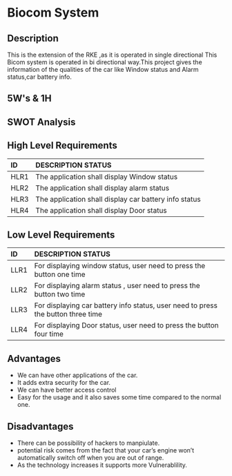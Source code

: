 # Biocom System
 
## Description

This is the extension of the RKE ,as it is operated in single directional This Bicom system is operated in bi directional way.This project gives the information of the qualities of the car like Window status and Alarm status,car battery info.


## 5W's & 1H


## SWOT Analysis

## High Level Requirements
|ID  |DESCRIPTION	STATUS                                   |
|:---|:----------------------------------------------------|
|HLR1|The application shall display Window status          |
|HLR2|The application shall display alarm status           |
|HLR3|The application shall display car battery info status|
|HLR4|The application shall display Door status            |




## Low Level Requirements
|ID  |DESCRIPTION	STATUS                                                               |
|:---|:--------------------------------------------------------------------------------|
|LLR1|For displaying window status, user need to press the button one time             |
|LLR2|For displaying alarm status , user need to press the button two time             |
|LLR3|For displaying car battery info status, user need to press the button three time |
|LLR4|For displaying Door status, user need to press the button four time              |




## Advantages

* We can have other applications of the car.
* It adds extra security for the car.
* We can have better access control
* Easy for the usage and it also saves some time compared to the normal one.
    
## Disadvantages

* There can be possibility of hackers to manpiulate.
* potential risk comes from the fact that your car’s engine won’t automatically switch off when you are out of range.
* As the technology increases it supports more Vulnerablility.


